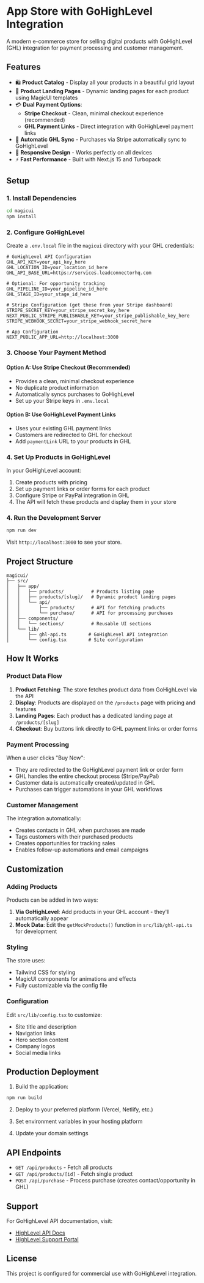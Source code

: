 # App Store with GoHighLevel Integration

A modern e-commerce store for selling digital products with GoHighLevel (GHL) integration for payment processing and customer management.

## Features

- 🛍️ **Product Catalog** - Display all your products in a beautiful grid layout
- 🎨 **Product Landing Pages** - Dynamic landing pages for each product using MagicUI templates
- 💳 **Dual Payment Options**:
  - **Stripe Checkout** - Clean, minimal checkout experience (recommended)
  - **GHL Payment Links** - Direct integration with GoHighLevel payment links
- 🔄 **Automatic GHL Sync** - Purchases via Stripe automatically sync to GoHighLevel
- 📱 **Responsive Design** - Works perfectly on all devices
- ⚡ **Fast Performance** - Built with Next.js 15 and Turbopack

## Setup

### 1. Install Dependencies

```bash
cd magicui
npm install
```

### 2. Configure GoHighLevel

Create a `.env.local` file in the `magicui` directory with your GHL credentials:

```env
# GoHighLevel API Configuration
GHL_API_KEY=your_api_key_here
GHL_LOCATION_ID=your_location_id_here
GHL_API_BASE_URL=https://services.leadconnectorhq.com

# Optional: For opportunity tracking
GHL_PIPELINE_ID=your_pipeline_id_here
GHL_STAGE_ID=your_stage_id_here

# Stripe Configuration (get these from your Stripe dashboard)
STRIPE_SECRET_KEY=your_stripe_secret_key_here
NEXT_PUBLIC_STRIPE_PUBLISHABLE_KEY=your_stripe_publishable_key_here
STRIPE_WEBHOOK_SECRET=your_stripe_webhook_secret_here

# App Configuration
NEXT_PUBLIC_APP_URL=http://localhost:3000
```

### 3. Choose Your Payment Method

#### Option A: Use Stripe Checkout (Recommended)
- Provides a clean, minimal checkout experience
- No duplicate product information
- Automatically syncs purchases to GoHighLevel
- Set up your Stripe keys in `.env.local`

#### Option B: Use GoHighLevel Payment Links
- Uses your existing GHL payment links
- Customers are redirected to GHL for checkout
- Add `paymentLink` URL to your products in GHL

### 4. Set Up Products in GoHighLevel

In your GoHighLevel account:

1. Create products with pricing
2. Set up payment links or order forms for each product
3. Configure Stripe or PayPal integration in GHL
4. The API will fetch these products and display them in your store

### 4. Run the Development Server

```bash
npm run dev
```

Visit `http://localhost:3000` to see your store.

## Project Structure

```
magicui/
├── src/
│   ├── app/
│   │   ├── products/          # Products listing page
│   │   ├── products/[slug]/   # Dynamic product landing pages
│   │   └── api/
│   │       ├── products/      # API for fetching products
│   │       └── purchase/      # API for processing purchases
│   ├── components/
│   │   └── sections/          # Reusable UI sections
│   └── lib/
│       ├── ghl-api.ts        # GoHighLevel API integration
│       └── config.tsx        # Site configuration
```

## How It Works

### Product Data Flow

1. **Product Fetching**: The store fetches product data from GoHighLevel via the API
2. **Display**: Products are displayed on the `/products` page with pricing and features
3. **Landing Pages**: Each product has a dedicated landing page at `/products/[slug]`
4. **Checkout**: Buy buttons link directly to GHL payment links or order forms

### Payment Processing

When a user clicks "Buy Now":
- They are redirected to the GoHighLevel payment link or order form
- GHL handles the entire checkout process (Stripe/PayPal)
- Customer data is automatically created/updated in GHL
- Purchases can trigger automations in your GHL workflows

### Customer Management

The integration automatically:
- Creates contacts in GHL when purchases are made
- Tags customers with their purchased products
- Creates opportunities for tracking sales
- Enables follow-up automations and email campaigns

## Customization

### Adding Products

Products can be added in two ways:

1. **Via GoHighLevel**: Add products in your GHL account - they'll automatically appear
2. **Mock Data**: Edit the `getMockProducts()` function in `src/lib/ghl-api.ts` for development

### Styling

The store uses:
- Tailwind CSS for styling
- MagicUI components for animations and effects
- Fully customizable via the config file

### Configuration

Edit `src/lib/config.tsx` to customize:
- Site title and description
- Navigation links
- Hero section content
- Company logos
- Social media links

## Production Deployment

1. Build the application:
```bash
npm run build
```

2. Deploy to your preferred platform (Vercel, Netlify, etc.)

3. Set environment variables in your hosting platform

4. Update your domain settings

## API Endpoints

- `GET /api/products` - Fetch all products
- `GET /api/products/[id]` - Fetch single product
- `POST /api/purchase` - Process purchase (creates contact/opportunity in GHL)

## Support

For GoHighLevel API documentation, visit:
- [HighLevel API Docs](https://highlevel.stoplight.io/docs/integrations)
- [HighLevel Support Portal](https://help.gohighlevel.com)

## License

This project is configured for commercial use with GoHighLevel integration.
